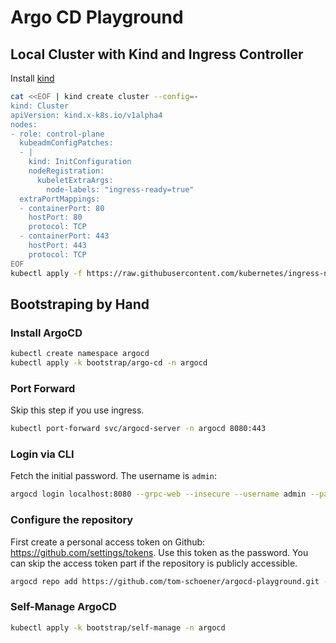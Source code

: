 # Argo CD Playground

## Local Cluster with Kind and Ingress Controller

Install [kind](https://kind.sigs.k8s.io/docs/user/quick-start/)

```sh
cat <<EOF | kind create cluster --config=-
kind: Cluster
apiVersion: kind.x-k8s.io/v1alpha4
nodes:
- role: control-plane
  kubeadmConfigPatches:
  - |
    kind: InitConfiguration
    nodeRegistration:
      kubeletExtraArgs:
        node-labels: "ingress-ready=true"
  extraPortMappings:
  - containerPort: 80
    hostPort: 80
    protocol: TCP
  - containerPort: 443
    hostPort: 443
    protocol: TCP
EOF
kubectl apply -f https://raw.githubusercontent.com/kubernetes/ingress-nginx/main/deploy/static/provider/kind/deploy.yaml
```

## Bootstraping by Hand

### Install ArgoCD

```sh
kubectl create namespace argocd
kubectl apply -k bootstrap/argo-cd -n argocd
```

### Port Forward

Skip this step if you use ingress.

```sh
kubectl port-forward svc/argocd-server -n argocd 8080:443
```

### Login via CLI

Fetch the initial password. The username is `admin`:

```sh
argocd login localhost:8080 --grpc-web --insecure --username admin --password $(kubectl get secret argocd-initial-admin-secret -n argocd -o jsonpath="{.data.password}" | base64 -d)
```

### Configure the repository

First create a personal access token on Github: https://github.com/settings/tokens. Use this token
as the password. You can skip the access token part if the repository is publicly accessible.

```sh
argocd repo add https://github.com/tom-schoener/argocd-playground.git --username tom-schoener --password <TOKEN>
```

### Self-Manage ArgoCD

```sh
kubectl apply -k bootstrap/self-manage -n argocd
```

